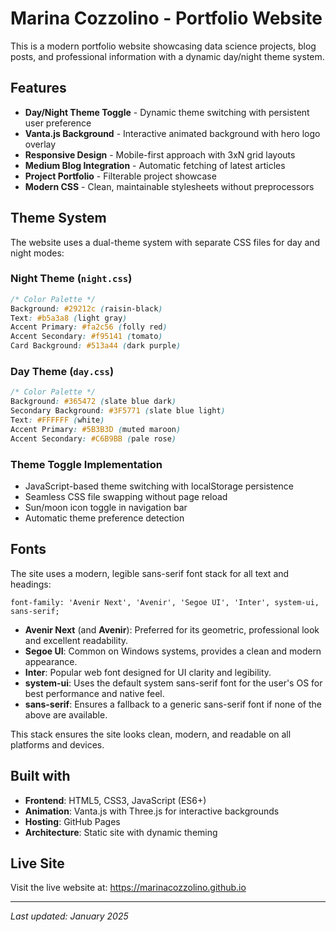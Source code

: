 # Marina Cozzolino - Portfolio Website

This is a modern portfolio website showcasing data science projects, blog posts, and professional information with a dynamic day/night theme system.

## Features

- **Day/Night Theme Toggle** - Dynamic theme switching with persistent user preference
- **Vanta.js Background** - Interactive animated background with hero logo overlay
- **Responsive Design** - Mobile-first approach with 3xN grid layouts
- **Medium Blog Integration** - Automatic fetching of latest articles
- **Project Portfolio** - Filterable project showcase
- **Modern CSS** - Clean, maintainable stylesheets without preprocessors

## Theme System

The website uses a dual-theme system with separate CSS files for day and night modes:

### Night Theme (`night.css`)
```css
/* Color Palette */
Background: #29212c (raisin-black)
Text: #b5a3a8 (light gray)
Accent Primary: #fa2c56 (folly red)
Accent Secondary: #f95141 (tomato)
Card Background: #513a44 (dark purple)
```

### Day Theme (`day.css`)  
```css
/* Color Palette */
Background: #365472 (slate blue dark)
Secondary Background: #3F5771 (slate blue light)
Text: #FFFFFF (white)
Accent Primary: #5B3B3D (muted maroon)
Accent Secondary: #C6B9BB (pale rose)
```

### Theme Toggle Implementation
- JavaScript-based theme switching with localStorage persistence
- Seamless CSS file swapping without page reload
- Sun/moon icon toggle in navigation bar
- Automatic theme preference detection

## Fonts

The site uses a modern, legible sans-serif font stack for all text and headings:

```
font-family: 'Avenir Next', 'Avenir', 'Segoe UI', 'Inter', system-ui, sans-serif;
```

- **Avenir Next** (and **Avenir**): Preferred for its geometric, professional look and excellent readability.
- **Segoe UI**: Common on Windows systems, provides a clean and modern appearance.
- **Inter**: Popular web font designed for UI clarity and legibility.
- **system-ui**: Uses the default system sans-serif font for the user's OS for best performance and native feel.
- **sans-serif**: Ensures a fallback to a generic sans-serif font if none of the above are available.

This stack ensures the site looks clean, modern, and readable on all platforms and devices.

## Built with

- **Frontend**: HTML5, CSS3, JavaScript (ES6+)
- **Animation**: Vanta.js with Three.js for interactive backgrounds  
- **Hosting**: GitHub Pages
- **Architecture**: Static site with dynamic theming

## Live Site

Visit the live website at: https://marinacozzolino.github.io

---

*Last updated: January 2025* 